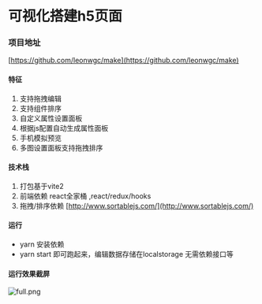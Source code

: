 #  可视化搭建h5页面
### 项目地址
[https://github.com/leonwgc/make](https://github.com/leonwgc/make)

#### 特征
1. 支持拖拽编辑
2. 支持组件排序
3. 自定义属性设置面板
4. 根据js配置自动生成属性面板
5. 手机模拟预览
6. 多图设置面板支持拖拽排序

#### 技术栈
1. 打包基于vite2 
2. 前端依赖 react全家桶 ,react/redux/hooks
3. 拖拽/排序依赖 [http://www.sortablejs.com/](http://www.sortablejs.com/)

#### 运行
- yarn 安装依赖
- yarn start 即可跑起来，编辑数据存储在localstorage 无需依赖接口等

#### 运行效果截屏

![full.png](https://p1-juejin.byteimg.com/tos-cn-i-k3u1fbpfcp/f5818bc53dd14d60b1a1afae6723f045~tplv-k3u1fbpfcp-watermark.image)